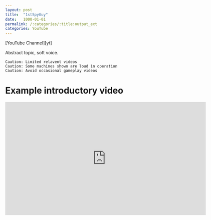 ```yaml
---
layout: post
title:  "1stSpyGuy"
date:   1000-01-01
permalink: /:categories/:title:output_ext
categories: YouTube
---
```


<script src="https://apis.google.com/js/platform.js"></script>
<div class="g-ytsubscribe" data-channelid="UCRYUfJGuZ8dpAxycU_1fRGQ" data-layout="full" data-count="default"></div>
[YouTube Channel][yt]
<!-- <br/><br/> -->

Abstract topic, soft voice.

`Caution: Limited relavent videos`  
`Caution: Some machines shown are loud in operation`  
`Caution: Avoid occasional gameplay videos`


Example introductory video
===
<iframe id='ivplayer' type='text/html' width='640' height='360'       src='https://www.invidio.us/embed/3Wq6HaHFOHM?' frameborder='0'></iframe>

[yt]: https://www.youtube.com/channel/UCRYUfJGuZ8dpAxycU_1fRGQ 
